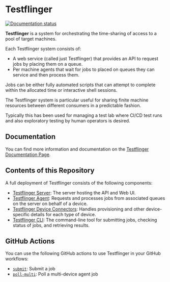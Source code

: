 # Testflinger

[![Documentation status][rtd-badge]][rtd-latest]

**Testflinger** is a system for orchestrating the time-sharing of access to a
pool of target machines.

Each Testflinger system consists of:

- A web service (called just Testflinger) that provides an API to request jobs
  by placing them on a queue.
- Per machine agents that wait for jobs to placed on queues they can service and
  then process them.

Jobs can be either fully automated scripts that can attempt to complete within
the allocated time or interactive shell sessions.

The Testflinger system is particular useful for sharing finite machine resources
between different consumers in a predictable fashion.

Typically this has been used for managing a test lab where CI/CD test runs and
also exploratory testing by human operators is desired.

## Documentation

You can find more information and documentation on the
[Testflinger Documentation Page][rtd-latest].

## Contents of this Repository

A full deployment of Testflinger consists of the following components:

- [Testflinger Server][server]: The server hosting the API and Web UI.
- [Testflinger Agent][agent]: Requests and processes jobs from associated
  queues on the server on behalf of a device.
- [Testflinger Device Connectors][device-connectors]: Handles provisioning and
  other device-specific details for each type of device.
- [Testflinger CLI][cli]: The command-line tool for submitting jobs, checking
  status of jobs, and retrieving results.

## GitHub Actions

You can use the following GitHub actions to use Testflinger in your GitHub
workflows:

- [`submit`][submit-action]: Submit a job
- [`poll-multi`][poll-multi-action]: Poll a multi-device agent job

[rtd-badge]: https://readthedocs.com/projects/canonical-testflinger/badge/?version=latest
[rtd-latest]: https://canonical-testflinger.readthedocs-hosted.com/en/latest/
[server]: server/README.rst
[agent]: agent/README.rst
[device-connectors]: device-connectors/README.rst
[cli]: cli/README.rst
[submit-action]: .github/actions/submit/README.md
[poll-multi-action]: .github/actions/poll-multi/README.md
